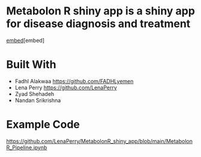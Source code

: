 # Metabolon R shiny app is a shiny app for disease diagnosis and treatment
[embed](https://github.com/LenaPerry/MetabolonR_shiny_app/files/14007354/MetabolonR_shiny_app.Flow.Chart.pdf)[embed]

# Built With
* Fadhl Alakwaa https://github.com/FADHLyemen 
* Lena Perry https://github.com/LenaPerry
* Zyad Shehadeh
* Nandan Srikrishna

# Example Code
https://github.com/LenaPerry/MetabolonR_shiny_app/blob/main/MetabolonR_Pipeline.ipynb 
